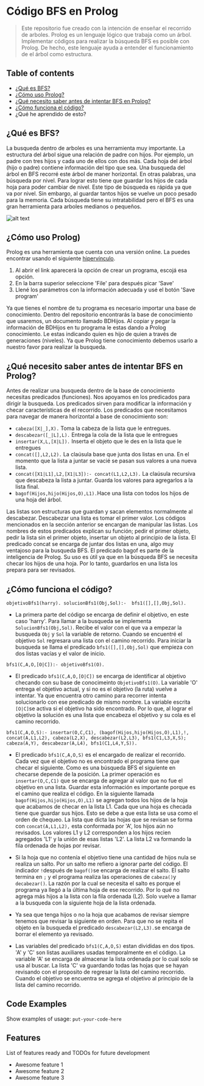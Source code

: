 # Código BFS en Prolog
> Este repositorio fue creado con la intención de enseñar el recorrido de arboles. Prolog es un lenguaje lógico que trabaja como un árbol. Implementar códigos para realizar la búsqueda BFS es posible con Prolog. De hecho, este lenguaje ayuda a entender el funcionamiento de el árbol como estructura. 

## Table of contents
* [¿Qué es BFS?](#¿qué-es-bfs?)
* [¿Cómo uso Prolog?](#¿cómo-uso-prolog?)
* [¿Qué necesito saber antes de intentar BFS en Prolog?](#¿qué-necesito-saber-antes-de-intentar-bfs-en-prolog?)
* [¿Cómo funciona el código?](#¿cómo-funciona-el-código?)
* ¿Qué he aprendido de esto?

## ¿Qué es BFS?
La busqueda dentro de arboles es una herramienta muy importante. La estructura del árbol sigue una relación de padre con hijos. Por ejemplo, un
padre con tres hijos y cada uno de ellos con dos más. Cada hoja del árbol (hijo o padre) contiene información del tipo que sea. Una busqueda del árbol en BFS
recorré este árbol de maner horizontal. En otras palabras, una búsqueda por nivel. Para lograr esto tiene que guardar los hijos de cada hoja para poder cambiar de nivel. Este tipo de búsqueda es rápida ya que va por nivel. Sin embargo, al guardar tantos hijos se vuelve un poco pesado para la memoria. Cada búsqueda tiene su intratabilidad pero el BFS es una gran herramienta para arboles medianos o pequeños.

![alt text](https://github.com/santidelgadoma/bfsprologcode/main/arbolBFS.png)

## ¿Cómo uso Prolog)
Prolog es una herramienta que cuenta con una versión online. La puedes encontrar usando el siguiente [hipervínculo](http://swish.swi-prolog.org).

1. Al abrir el link aparecerá la opción de crear un programa, escojá esa opción.
2. En la barra superior seleccione 'File' para después picar 'Save'
3. Llené los parámetros con la información adecuada y usé el botón 'Save program'

Ya que tienes el nombre de tu programa es necesario importar una base de conocimiento. Dentro del repositorio encontrarás la base de conocimiento que usaremos, un documento llamado BDHijos. Al copiar y pegar la información de BDHijos en tu programa le estas dando a Prolog conocimiento. Le estas indicando quien es hijo de quien a través de generaciones (niveles). Ya que Prolog tiene conocimiento debemos usarlo a nuestro favor para realizar la busqueda.


## ¿Qué necesito saber antes de intentar BFS en Prolog?
Antes de realizar una busqueda dentro de la base de conocimiento necesitas predicados (funciones). Nos apoyamos en los predicados para dirigir la busqueda.
Los predicados sirven para modificar la información y checar características de el recorrido. Los predicados que necesitamos para navegar de manera horizontal a base de conocimiento son:
 
* `cabeza([X|_],X).` Toma la cabeza de la lista que le entregues.
* `descabezar([_|L],L).` Entrega la cola de la lista que le entregues
* `insertar(X,L,[X|L]).` Inserta el objeto que le des en la lista que le entregues
* `concat([],L2,L2).` La claúsula base que junta dos listas en una. En el momento que la lista a juntar se vacié se pasan sus valores a una nueva lista.
* `concat([X1|L1],L2,[X1|L3]):- concat(L1,L2,L3).` La claúsula recursiva que descabeza la lista a juntar. Guarda los valores para agregarlos a la lista final.
* `bagof(Hijos,hijo(Hijos,O),L1).`Hace una lista con todos los hijos de una hoja del árbol.

Las listas son estructuras que guardan y sacan elementos normalmente al descabezar. Descabezar una lista es tomar el primer valor. Los códigos mencionados en la sección anterior se encargan de manipular las listas. Los nombres de estos predicados explican su función; pedir el primer objeto, pedir la lista sin el primer objeto, insertar un objeto al principio de la lista. El predicado concat se encarga de juntar dos listas en una, algo muy ventajoso para la busqueda BFS. El predicado bagof es parte de la inteligencia de Prolog. Su uso es útil ya que en la búsqueda BFS se necesita checar los hijos de una hoja. Por lo tanto, guardarlos en una lista los prepara para ser revisados.
 

## ¿Cómo funciona el código?

`objetivoBfs1(harry).
solucionBfs1(Obj,Sol):- 
    				bfs1([],[],Obj,Sol).`
            
* La primera parte del código se encarga de definir el objetivo, en este caso 'harry'. Para llamar a la busqueda se implementa `SolucionBfs1(Obj,Sol)`. Recibe el valor con el que va a empezar la busqueda `Obj` y `Sol` la variable de retorno. Cuando se encuentré el objetivo `Sol` regresara una lista con el camino recorrido.
Para iniciar la busqueda se llama el predicado `bfs1([],[],Obj,Sol)` que empieza con dos listas vacías y el valor de inicio.

`bfs1(C,A,O,[O|C]):- objetivoBfs1(O).`

* El predicado `bfs1(C,A,O,[O|C])` se encarga de identificar al objetivo checando con su base de conocimeinto `ObjetivoBfs1(O)`. La variable 'O' entrega el objetivo actual, y si no es el objetivo (la ruta) vuelve a intentar. Ya que encuentra otro camino para recorrer intenta solucionarlo con ese predicado de mismo nombre. La variable escrita `[O|C]`se activa si el objetivo ha sido encontrado. Por lo que, al lograr el objetivo la solución es una lista que encabeza el objetivo y su cola es el camino recorrido. 
 
`bfs1(C,A,O,S):-
    			insertar(O,C,C1),
    			(bagof(Hijos,hijo(Hijos,O),L1),!,
    			concat(A,L1,L2),
    			cabeza(L2,X),
    			descabezar(L2,L3),
    			bfs1(C1,L3,X,S); 
				  cabeza(A,Y),
          descabezar(A,L4),
				  bfs1(C1,L4,Y,S)).`
          
* El predicado `bfs1(C,A,O,S)` es el encargado de realizar el recorrido. Cada vez que el objetivo no es encontrado el programa tiene que checar el siguiente. Como es una búsqueda BFS el siguiente en checarse depende de la posición. La primer operación es `insertar(O,C,C1)` que se encarga de agregar al valor que no fue el objetivo en una lista. Guardar esta información es importante porque es el camino que realiza el código. En la siguiente llamada `bagof(Hijos,hijo(Hijos,O),L1)` se agregan todos los hijos de la hoja que acabamos de checar en la lista L1. Cada que una hoja es checada tiene que guardar sus hijos. Esto se debe a que esta lista se usa como el orden de chequeo. La lista que dicta las hojas que se revisan se forma con `concat(A,L1,L2),` esta conformada por 'A', los hijos aún no revisados. Los valores L1 y L2 corresponden a los hijos recien agregados 'L1' y la unión de esas listas 'L2'. La lista L2 va formando la fila ordenada de hojas por revisar.
 
* Si la hoja que no contenía el objetivo tiene una cantidad de hijos nula se realiza un salto. Por un salto me refiero a ignorar parte del código. El indicador `!`después de `bagof()`se encarga de realizar el salto. El salto termina en `;` y el programa realiza las operaciones de `cabeza()`y `decabezar()`. La razón por la cual se necesita el salto es porque el programa ya llegó a la última hoja de ese recorrido. Por lo qué no agrega más hijos a la lista con la fila ordenada (L2). Solo vuelve a llamar a la busqueda con la siguiente hoja de la lista ordenada.
 
* Ya sea que tenga hijos o no la hoja que acabamos de revisar siempre tenemos que revisar la siguiente en orden. Para que no se repita el objeto en la busqueda el predicado `descabezar(L2,L3).`se encarga de borrar el elemento ya revisado. 

* Las variables del predicado `bfs1(C,A,O,S)` estan divididas en dos tipos. 'A' y 'C' son listas auxiliares usadas temporalmente en el código. La variable 'A' se encarga de almacenar la lista ordenada por lo cual solo se usa al buscar. La lista 'C' va guardando todas las hojas que se hayan revisando con el proposito de regresar la lista del camino recorrido. Cuando el objetivo se encuentra se agrega el objetivo al principio de la lista del camino recorrido.






## Code Examples
Show examples of usage:
`put-your-code-here`

## Features
List of features ready and TODOs for future development
* Awesome feature 1
* Awesome feature 2
* Awesome feature 3
